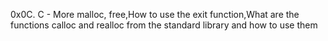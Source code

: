 0x0C. C - More malloc, free,How to use the exit function,What are the functions calloc and realloc from the standard library and how to use them
